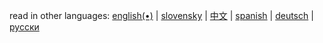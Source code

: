 read in other languages: [english(•)](https://github.com/samuelPapranec/samuelPapranec/blob/main/README.md/) | [slovensky](https://github.com/samuelPapranec/samuelPapranec/blob/main/README_sk.md/) | [中文](https://github.com/samuelPapranec/samuelPapranec/blob/main/README_cn.md/) | [spanish](https://github.com/samuelPapranec/samuelPapranec/blob/main/README_cn.md/) | [deutsch](https://github.com/samuelPapranec/samuelPapranec/blob/main/README_cn.md/) | [русски](https://github.com/samuelPapranec/samuelPapranec/blob/main/README_ru.md/) 
<p align=“center”>
